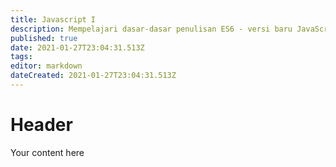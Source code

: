 ```yaml
---
title: Javascript I
description: Mempelajari dasar-dasar penulisan ES6 - versi baru JavaScript
published: true
date: 2021-01-27T23:04:31.513Z
tags: 
editor: markdown
dateCreated: 2021-01-27T23:04:31.513Z
---
```


# Header
Your content here